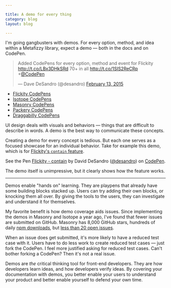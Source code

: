 ```yaml
---

title: A demo for every thing
category: blog
layout: blog

---
```


I'm going gangbusters with demos. For every option, method, and idea within a Metafizzy library, expect a demo — both in the docs and on CodePen.

<blockquote class="twitter-tweet" lang="en"><p lang="en" dir="ltr">Added CodePens for every option, method and event for Flickity <a href="http://t.co/LBx3DHkSRd">http://t.co/LBx3DHkSRd</a> 70+ in all <a href="http://t.co/1SIS2ReCRp">http://t.co/1SIS2ReCRp</a> +<a href="https://twitter.com/CodePen">@CodePen</a></p>&mdash; Dave DeSandro (@desandro) <a href="https://twitter.com/desandro/status/566349571954319360">February 13, 2015</a></blockquote>
<script async src="//platform.twitter.com/widgets.js" charset="utf-8"></script>

+ [Flickity CodePens](http://codepen.io/desandro/tag/flickity-docs)
+ [Isotope CodePens](http://codepen.io/desandro/tag/isotope-docs)
+ [Masonry CodePens](http://codepen.io/desandro/tag/masonry-docs)
+ [Packery CodePens](http://codepen.io/desandro/tag/packery-docs)
+ [Draggabilly CodePens](http://codepen.io/desandro/tag/draggabilly-docs)

UI design deals with visuals and behaviors — things that are difficult to describe in words. A demo is the best way to communicate these concepts.

Creating a demo for every concept is tedious. But each one serves as a focused showcase for an individual behavior. Take for example this demo, which is for [Flickity's `contain` feature](http://flickity.metafizzy.co/options.html#contain).

<p data-height="344" data-theme-id="0" data-slug-hash="QwQbdV" data-default-tab="result" data-user="desandro" class='codepen'>See the Pen <a href='http://codepen.io/desandro/pen/QwQbdV/'>Flickity - contain</a> by David DeSandro (<a href='http://codepen.io/desandro'>@desandro</a>) on <a href='http://codepen.io'>CodePen</a>.</p>
<script async src="//assets.codepen.io/assets/embed/ei.js"></script>

The demo itself is unimpressive, but it clearly shows how the feature works.

---

Demos enable "hands on" learning. They are playpens that already have some building blocks stacked up. Users can try adding their own blocks, or knocking them all over. By giving the tools to the users, they can investigate and understand it for themselves.

My favorite benefit is how demo coverage aids issues. Since implementing the demos in Masonry and Isotope a year ago, I've found that fewer issues are submitted on GitHub. Masonry has 8,000 GitHub stars, hundreds of daily [npm downloads](https://www.npmjs.com/package/masonry-layout), but [less than 20 open issues](https://github.com/desandro/masonry/issues).

When an issue does get submitted, it's more likely to have a reduced test case with it. Users have to do less work to create reduced test cases — just fork the CodePen. I feel more justified asking for reduced test cases. Can't bother forking a CodePen? Then it's not a real issue.

Demos are _the_ critical thinking tool for front-end developers. They are how developers learn ideas, and how developers verify ideas. By covering your documentation with demos, you better enable your users to understand your product and better enable yourself to defend your own time.
